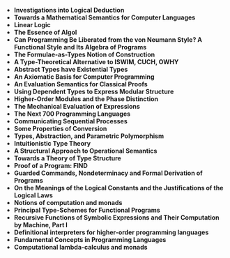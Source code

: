
<ul>
 <li><b><a target="_blank" href="https://github.com/manjunath5496/Classic-Papers-in-Programming-Languages-and-Logic/blob/master/cpo(1).pdf" style="text-decoration:none;">Investigations into Logical Deduction</a></b></li>
  
<li><b><a target="_blank" href="https://github.com/manjunath5496/Classic-Papers-in-Programming-Languages-and-Logic/blob/master/cpo(2).pdf" style="text-decoration:none;">Towards a Mathematical Semantics for Computer Languages</a></b></li>  
  
<li><b><a target="_blank" href="https://github.com/manjunath5496/Classic-Papers-in-Programming-Languages-and-Logic/blob/master/cpo(3).pdf" style="text-decoration:none;">Linear Logic</a></b></li>

 
<li><b><a target="_blank" href="https://github.com/manjunath5496/Classic-Papers-in-Programming-Languages-and-Logic/blob/master/cpo(4).pdf" style="text-decoration:none;">The Essence of Algol</a></b></li>
                               
  <li><b><a target="_blank" href="https://github.com/manjunath5496/Classic-Papers-in-Programming-Languages-and-Logic/blob/master/cpo(5).pdf" style="text-decoration:none;"> Can Programming Be Liberated from the von Neumann Style? A Functional Style and Its Algebra of Programs </a></b></li>   

 <li><b><a target="_blank" href="https://github.com/manjunath5496/Classic-Papers-in-Programming-Languages-and-Logic/blob/master/cpo(6).pdf" style="text-decoration:none;">The Formulae-as-Types Notion of Construction</a></b></li>
                <li><b><a target="_blank" href="https://github.com/manjunath5496/Classic-Papers-in-Programming-Languages-and-Logic/blob/master/cpo(7).pdf" style="text-decoration:none;">A Type-Theoretical Alternative to ISWIM, CUCH, OWHY</a></b></li>  
<li><b><a target="_blank" href="https://github.com/manjunath5496/Classic-Papers-in-Programming-Languages-and-Logic/blob/master/cpo(8).pdf" style="text-decoration:none;">Abstract Types have Existential Types</a></b></li>  
  
<li><b><a target="_blank" href="https://github.com/manjunath5496/Classic-Papers-in-Programming-Languages-and-Logic/blob/master/cpo(9).pdf" style="text-decoration:none;">An Axiomatic Basis for Computer Programming</a></b></li>

 
<li><b><a target="_blank" href="https://github.com/manjunath5496/Classic-Papers-in-Programming-Languages-and-Logic/blob/master/cpo(10).pdf" style="text-decoration:none;">An Evaluation Semantics for Classical Proofs</a></b></li>
                               
  <li><b><a target="_blank" href="https://github.com/manjunath5496/Classic-Papers-in-Programming-Languages-and-Logic/blob/master/cpo(11).pdf" style="text-decoration:none;">Using Dependent Types to Express Modular Structure</a></b></li>  
  
 <li><b><a target="_blank" href="https://github.com/manjunath5496/Classic-Papers-in-Programming-Languages-and-Logic/blob/master/cpo(12).pdf" style="text-decoration:none;">Higher-Order Modules and the Phase Distinction</a></b></li>
  
<li><b><a target="_blank" href="https://github.com/manjunath5496/Classic-Papers-in-Programming-Languages-and-Logic/blob/master/cpo(13).pdf" style="text-decoration:none;">The Mechanical Evaluation of Expressions</a></b></li>  
  
<li><b><a target="_blank" href="https://github.com/manjunath5496/Classic-Papers-in-Programming-Languages-and-Logic/blob/master/cpo(14).pdf" style="text-decoration:none;">The Next 700 Programming Languages</a></b></li>

 
<li><b><a target="_blank" href="https://github.com/manjunath5496/Classic-Papers-in-Programming-Languages-and-Logic/blob/master/cpo(15).pdf" style="text-decoration:none;">Communicating Sequential Processes</a></b></li>
                               
  <li><b><a target="_blank" href="https://github.com/manjunath5496/Classic-Papers-in-Programming-Languages-and-Logic/blob/master/cpo(16).pdf" style="text-decoration:none;"> Some Properties of Conversion </a></b></li>   

 <li><b><a target="_blank" href="https://github.com/manjunath5496/Classic-Papers-in-Programming-Languages-and-Logic/blob/master/cpo(17).pdf" style="text-decoration:none;">Types, Abstraction, and Parametric Polymorphism</a></b></li>
                <li><b><a target="_blank" href="https://github.com/manjunath5496/Classic-Papers-in-Programming-Languages-and-Logic/blob/master/cpo(18).pdf" style="text-decoration:none;">Intuitionistic Type Theory</a></b></li>  
<li><b><a target="_blank" href="https://github.com/manjunath5496/Classic-Papers-in-Programming-Languages-and-Logic/blob/master/cpo(19).pdf" style="text-decoration:none;">A Structural Approach to Operational Semantics</a></b></li>  
  
<li><b><a target="_blank" href="https://github.com/manjunath5496/Classic-Papers-in-Programming-Languages-and-Logic/blob/master/cpo(20).pdf" style="text-decoration:none;"> Towards a Theory of Type Structure</a></b></li>

 
<li><b><a target="_blank" href="https://github.com/manjunath5496/Classic-Papers-in-Programming-Languages-and-Logic/blob/master/cpo(21).pdf" style="text-decoration:none;">Proof of a Program: FIND</a></b></li>
                               
  <li><b><a target="_blank" href="https://github.com/manjunath5496/Classic-Papers-in-Programming-Languages-and-Logic/blob/master/cpo(22).pdf" style="text-decoration:none;">Guarded Commands, Nondeterminacy and Formal Derivation of Programs</a></b></li>  
  
  <li><b><a target="_blank" href="https://github.com/manjunath5496/Classic-Papers-in-Programming-Languages-and-Logic/blob/master/cpo(23).pdf" style="text-decoration:none;">On the Meanings of the Logical Constants and the Justifications of the Logical Laws</a></b></li>
                <li><b><a target="_blank" href="https://github.com/manjunath5496/Classic-Papers-in-Programming-Languages-and-Logic/blob/master/cpo(24).pdf" style="text-decoration:none;">Notions of computation and monads</a></b></li>  
<li><b><a target="_blank" href="https://github.com/manjunath5496/Classic-Papers-in-Programming-Languages-and-Logic/blob/master/cpo(25).pdf" style="text-decoration:none;">Principal Type-Schemes for Functional Programs</a></b></li>  
  
<li><b><a target="_blank" href="https://github.com/manjunath5496/Classic-Papers-in-Programming-Languages-and-Logic/blob/master/cpo(26).pdf" style="text-decoration:none;"> Recursive Functions of Symbolic Expressions and Their Computation by Machine, Part I</a></b></li>

 
<li><b><a target="_blank" href="https://github.com/manjunath5496/Classic-Papers-in-Programming-Languages-and-Logic/blob/master/cpo(27).pdf" style="text-decoration:none;">Definitional interpreters for higher-order programming languages</a></b></li>
                               
  <li><b><a target="_blank" href="https://github.com/manjunath5496/Classic-Papers-in-Programming-Languages-and-Logic/blob/master/cpo(28).pdf" style="text-decoration:none;">Fundamental Concepts in Programming Languages</a></b></li>     
  
<li><b><a target="_blank" href="https://github.com/manjunath5496/Classic-Papers-in-Programming-Languages-and-Logic/blob/master/cpo(29).pdf" style="text-decoration:none;">Computational lambda-calculus and monads</a></b></li>   
  
  
  
  </ul>
